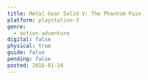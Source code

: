 ```yaml
---
title: Metal Gear Solid V: The Phantom Pain
platform: playstation-3
genre:
  - action-adventure
digital: false
physical: true
guide: false
pending: false
posted: 2016-01-24
---
```

